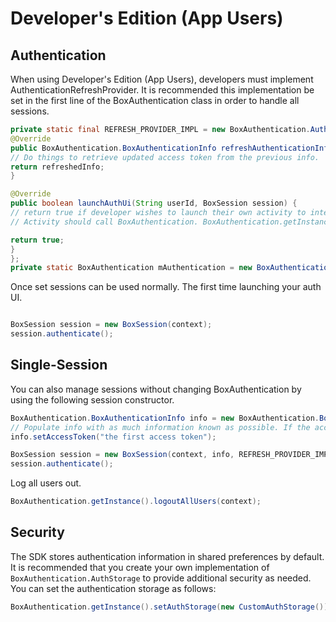 Developer's Edition (App Users)
==============

Authentication
---------------------
When using Developer's Edition (App Users), developers must implement AuthenticationRefreshProvider. It is recommended this implementation be set in the first line of the BoxAuthentication class in order to handle all sessions.   
```java
private static final REFRESH_PROVIDER_IMPL = new BoxAuthentication.AuthenticationRefreshProvider() {
@Override
public BoxAuthentication.BoxAuthenticationInfo refreshAuthenticationInfo(BoxAuthentication.BoxAuthenticationInfo info) throws BoxException {
// Do things to retrieve updated access token from the previous info. 
return refreshedInfo;
}

@Override
public boolean launchAuthUi(String userId, BoxSession session) {
// return true if developer wishes to launch their own activity to interact with user for login.
// Activity should call BoxAuthentication. BoxAuthentication.getInstance().onAuthenticated() or onAuthenticationFailure() as appropriate.

return true;
}
};
private static BoxAuthentication mAuthentication = new BoxAuthentication(REFRESH_PROVIDER_IMPL);


```

Once set sessions can be used normally. The first time launching your auth UI. 

```java

BoxSession session = new BoxSession(context);
session.authenticate();
```

Single-Session 
------------------------
You can also manage sessions without changing BoxAuthentication by using the following session constructor.

```java
BoxAuthentication.BoxAuthenticationInfo info = new BoxAuthentication.BoxAuthenticationInfo();
// Populate info with as much information known as possible. If the access token is not provided the refresh provider implementation's launchAuthUi method will be invoked.
info.setAccessToken("the first access token");

BoxSession session = new BoxSession(context, info, REFRESH_PROVIDER_IMPL);
session.authenticate();
```

Log all users out.

```java
BoxAuthentication.getInstance().logoutAllUsers(context);
```

Security
------------------------
The SDK stores authentication information in shared preferences by default. It is recommended that you create your own implementation of `BoxAuthentication.AuthStorage` to provide additional security as needed. You can set the authentication storage as follows:
```java
BoxAuthentication.getInstance().setAuthStorage(new CustomAuthStorage());
```
